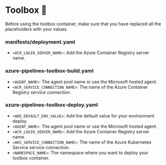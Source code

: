 # Toolbox 🧰

Before using the toolbox container, make sure that you have replaced all the placeholders with your values.

### manifests/deployment.yaml

- ```<ACR_LOGIN_SERVER_NAME>```: Add the Azure Container Registry server name.

### azure-pipelines-toolbox-build.yaml

- ```<AGENT_NAME>```: The agent pool name or use the Microsoft hosted agent.
- ```<ACR_SERVICE_CONNECTION_NAME>```: The name of the Azure Container Registry service connection.

### azure-pipelines-toolbox-deploy.yaml
- ```<ADD_DEFAULT_ENV_VALUE>```: Add the default value for your environment deploy.
- ```<AGENT_NAME>```: The agent pool name or use the Microsoft hosted agent.
- ```<ACR_LOGIN_SERVER_NAME>```: Add the Azure Container Registry server name.
- ```<AKS_SERVICE_CONNECTION_NAME>```: The name of the Azure Kubernetes Service service connection.
- ```<NAMESPACE_NAME>```: The namespace where you want to deploy your toolbox container.
